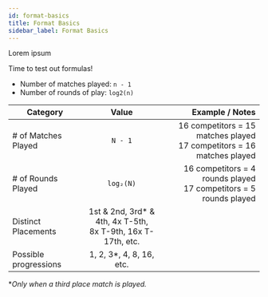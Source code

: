 ```yaml
---
id: format-basics
title: Format Basics
sidebar_label: Format Basics
---
```


Lorem ipsum

Time to test out formulas!

* Number of matches played: `n - 1`
* Number of rounds of play: `log2(n)`

| Category              |      Value                |   Example / Notes |
| -------------         | :-----------:             | -----: |
| # of Matches Played   | `N - 1`                   | 16 competitors = 15 matches played <br />17 competitors = 16 matches played |
| # of Rounds Played    |   `log₂(N)`               | 16 competitors = 4 rounds played <br /> 17 competitors = 5 rounds played |
| Distinct Placements   |   1st & 2nd, 3rd* & 4th, 4x T-5th,<br />8x T-9th, 16x T-17th, etc.       |   |
| Possible progressions | 1, 2, 3*, 4, 8, 16, etc.   | 

**Only when a third place match is played.*
